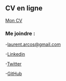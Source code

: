 ## CV en ligne

[Mon CV](https://laurentarcos.github.io/mon-cv/html/)

### Me joindre :

-<laurent.arcos@gmail.com>

-[Linkedin](https://www.linkedin.com/in/laurentarcos) 

-[Twitter](https://twitter.com/LaurentArcos) 

-[GitHub](https://github.com/LaurentArcos) 
